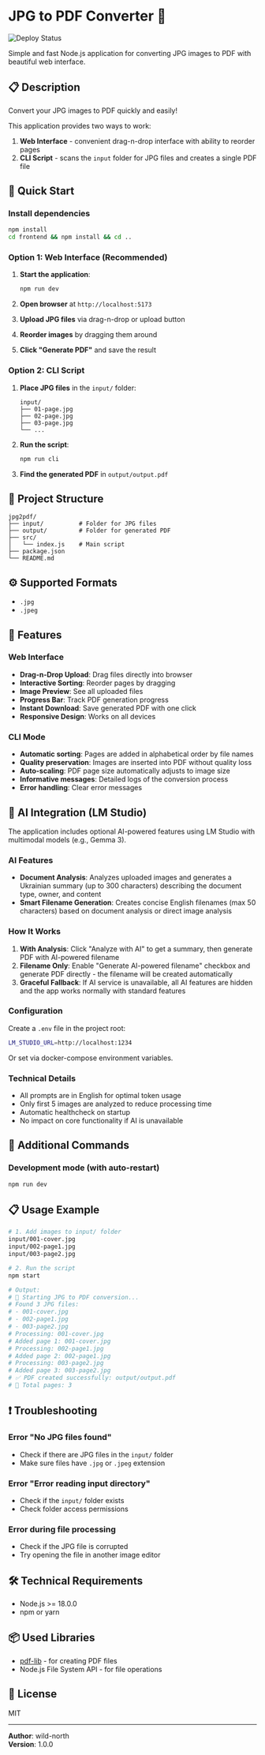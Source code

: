 # JPG to PDF Converter 📄

![Deploy Status](https://github.com/wild-north/jpg2pdf/actions/workflows/deploy.yml/badge.svg)

Simple and fast Node.js application for converting JPG images to PDF with beautiful web interface.

## 📋 Description 

Convert your JPG images to PDF quickly and easily!

This application provides two ways to work:
1. **Web Interface** - convenient drag-n-drop interface with ability to reorder pages
2. **CLI Script** - scans the `input` folder for JPG files and creates a single PDF file

## 🚀 Quick Start

### Install dependencies

```bash
npm install
cd frontend && npm install && cd ..
```

### Option 1: Web Interface (Recommended)

1. **Start the application**:
   ```bash
   npm run dev
   ```

2. **Open browser** at `http://localhost:5173`

3. **Upload JPG files** via drag-n-drop or upload button

4. **Reorder images** by dragging them around

5. **Click "Generate PDF"** and save the result

### Option 2: CLI Script

1. **Place JPG files** in the `input/` folder:
   ```
   input/
   ├── 01-page.jpg
   ├── 02-page.jpg
   ├── 03-page.jpg
   └── ...
   ```

2. **Run the script**:
   ```bash
   npm run cli
   ```

3. **Find the generated PDF** in `output/output.pdf`

## 📁 Project Structure

```
jpg2pdf/
├── input/          # Folder for JPG files
├── output/         # Folder for generated PDF
├── src/
│   └── index.js    # Main script
├── package.json
└── README.md
```

## ⚙️ Supported Formats

- `.jpg`
- `.jpeg`

## 📝 Features

### Web Interface
- **Drag-n-Drop Upload**: Drag files directly into browser
- **Interactive Sorting**: Reorder pages by dragging
- **Image Preview**: See all uploaded files
- **Progress Bar**: Track PDF generation progress
- **Instant Download**: Save generated PDF with one click
- **Responsive Design**: Works on all devices

### CLI Mode
- **Automatic sorting**: Pages are added in alphabetical order by file names
- **Quality preservation**: Images are inserted into PDF without quality loss
- **Auto-scaling**: PDF page size automatically adjusts to image size
- **Informative messages**: Detailed logs of the conversion process
- **Error handling**: Clear error messages

## 🤖 AI Integration (LM Studio)

The application includes optional AI-powered features using LM Studio with multimodal models (e.g., Gemma 3).

### AI Features
- **Document Analysis**: Analyzes uploaded images and generates a Ukrainian summary (up to 300 characters) describing the document type, owner, and content
- **Smart Filename Generation**: Creates concise English filenames (max 50 characters) based on document analysis or direct image analysis

### How It Works
1. **With Analysis**: Click "Analyze with AI" to get a summary, then generate PDF with AI-powered filename
2. **Filename Only**: Enable "Generate AI-powered filename" checkbox and generate PDF directly - the filename will be created automatically
3. **Graceful Fallback**: If AI service is unavailable, all AI features are hidden and the app works normally with standard features

### Configuration
Create a `.env` file in the project root:
```bash
LM_STUDIO_URL=http://localhost:1234
```

Or set via docker-compose environment variables.

### Technical Details
- All prompts are in English for optimal token usage
- Only first 5 images are analyzed to reduce processing time
- Automatic healthcheck on startup
- No impact on core functionality if AI is unavailable

## 🔧 Additional Commands

### Development mode (with auto-restart)
```bash
npm run dev
```

## 📋 Usage Example

```bash
# 1. Add images to input/ folder
input/001-cover.jpg
input/002-page1.jpg
input/003-page2.jpg

# 2. Run the script
npm start

# Output:
# 🔄 Starting JPG to PDF conversion...
# Found 3 JPG files:
# - 001-cover.jpg
# - 002-page1.jpg  
# - 003-page2.jpg
# Processing: 001-cover.jpg
# Added page 1: 001-cover.jpg
# Processing: 002-page1.jpg
# Added page 2: 002-page1.jpg
# Processing: 003-page2.jpg
# Added page 3: 003-page2.jpg
# ✅ PDF created successfully: output/output.pdf
# 📄 Total pages: 3
```

## ❗ Troubleshooting

### Error "No JPG files found"
- Check if there are JPG files in the `input/` folder
- Make sure files have `.jpg` or `.jpeg` extension

### Error "Error reading input directory"
- Check if the `input/` folder exists
- Check folder access permissions

### Error during file processing
- Check if the JPG file is corrupted
- Try opening the file in another image editor

## 🛠 Technical Requirements

- Node.js >= 18.0.0
- npm or yarn

## 📦 Used Libraries

- [pdf-lib](https://pdf-lib.js.org/) - for creating PDF files
- Node.js File System API - for file operations

## 📄 License

MIT

---

**Author**: wild-north  
**Version**: 1.0.0
